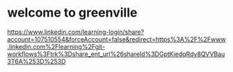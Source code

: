 <h1> welcome to greenville </h1>

https://www.linkedin.com/learning-login/share?account=107510554&forceAccount=false&redirect=https%3A%2F%2Fwww.linkedin.com%2Flearning%2Fgit-workflows%3Ftrk%3Dshare_ent_url%26shareId%3DGptKiedqRdy8QVVBau3T6A%253D%253D